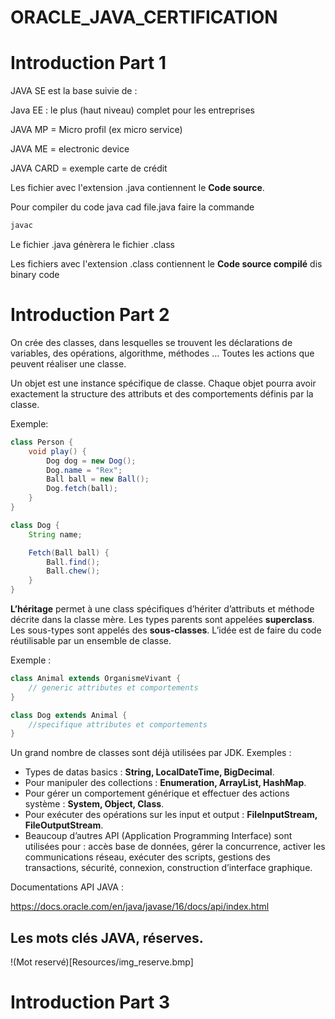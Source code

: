# ORACLE_JAVA_CERTIFICATION

# Introduction Part 1

JAVA SE est la base suivie de :

Java EE : le plus (haut niveau) complet pour les entreprises

JAVA MP = Micro profil (ex micro service)

JAVA ME = electronic device

JAVA CARD = exemple carte de crédit

Les fichier avec l'extension .java contiennent le **Code source**.

Pour compiler du code java cad file.java faire la commande

```cmd
javac
```

Le fichier .java génèrera le fichier .class


Les fichiers avec l'extension .class contiennent le **Code source compilé** dis binary code

# Introduction Part 2

On crée des classes, dans lesquelles se trouvent les déclarations de variables, des opérations, algorithme, méthodes ...
Toutes les actions que peuvent réaliser une classe.

Un objet est une instance spécifique de classe. Chaque objet pourra avoir exactement la structure des attributs et des
comportements définis par la classe.

Exemple:

```java
class Person {
    void play() {
        Dog dog = new Dog();
        Dog.name = "Rex";
        Ball ball = new Ball();
        Dog.fetch(ball);
    }
}

class Dog {
    String name;

    Fetch(Ball ball) {
        Ball.find();
        Ball.chew();
    }
}
```

**L’héritage** permet à une class spécifiques d’hériter d’attributs et méthode décrite dans la classe mère.
Les types parents sont appelées **superclass**. Les sous-types sont appelés des **sous-classes**.
L’idée est de faire du code réutilisable par un ensemble de classe.

Exemple :

```java
class Animal extends OrganismeVivant {
	// generic attributes et comportements
}

class Dog extends Animal {
	//specifique attributes et comportements
}


```

Un grand nombre de classes sont déjà utilisées par JDK.
Exemples :
* Types de datas basics : **String, LocalDateTime, BigDecimal**.
* Pour manipuler des collections : **Enumeration, ArrayList, HashMap**.
* Pour gérer un comportement générique et effectuer des actions système : **System, Object, Class**.
* Pour exécuter des opérations sur les input et output : **FileInputStream, FileOutputStream**.
* Beaucoup d’autres API (Application Programming Interface) sont utilisées pour : accès base de données, gérer la concurrence,
activer les communications réseau, exécuter des scripts, gestions des transactions, sécurité, connexion, construction d’interface graphique.

Documentations API JAVA :

https://docs.oracle.com/en/java/javase/16/docs/api/index.html

## Les mots clés JAVA, réserves.

!(Mot reservé)[Resources/img_reserve.bmp]


# Introduction Part 3
